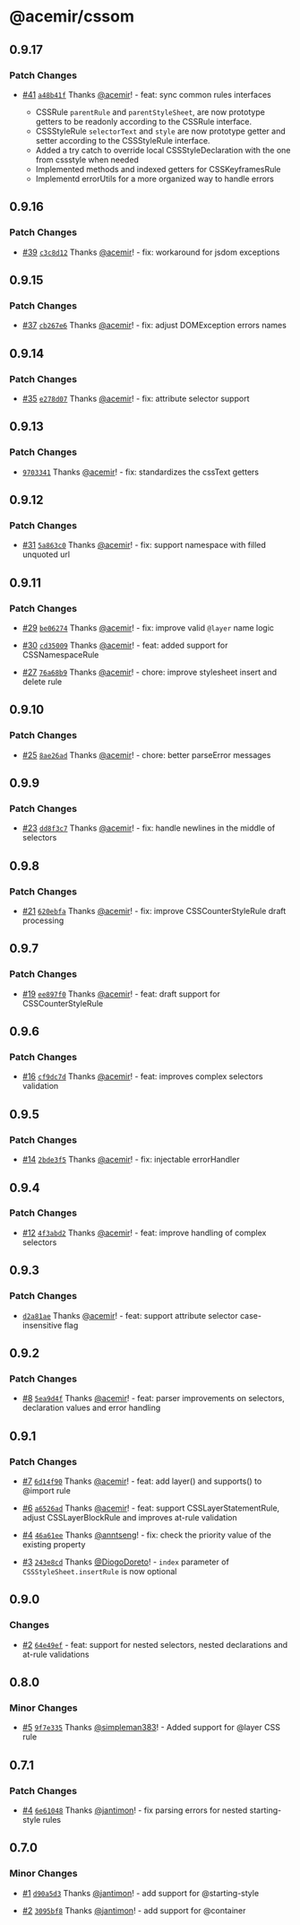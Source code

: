 # @acemir/cssom

## 0.9.17

### Patch Changes

- [#41](https://github.com/acemir/CSSOM/pull/41) [`a48b41f`](https://github.com/acemir/CSSOM/commit/a48b41f586ac3b63bbdd5e35b140ca1e9c78f4d3) Thanks [@acemir](https://github.com/acemir)! - feat: sync common rules interfaces

  - CSSRule `parentRule` and `parentStyleSheet`, are now prototype getters to be readonly according to the CSSRule interface.
  - CSSStyleRule `selectorText` and `style` are now prototype getter and setter according to the CSSStyleRule interface.
  - Added a try catch to override local CSSStyleDeclaration with the one from cssstyle when needed
  - Implemented methods and indexed getters for CSSKeyframesRule
  - Implementd errorUtils for a more organized way to handle errors

## 0.9.16

### Patch Changes

- [#39](https://github.com/acemir/CSSOM/pull/39) [`c3c8d12`](https://github.com/acemir/CSSOM/commit/c3c8d12f50483b1ea3fcf9d2aace9e9984b25487) Thanks [@acemir](https://github.com/acemir)! - fix: workaround for jsdom exceptions

## 0.9.15

### Patch Changes

- [#37](https://github.com/acemir/CSSOM/pull/37) [`cb267e6`](https://github.com/acemir/CSSOM/commit/cb267e6ef2a08712e221ef1b155534923cb42ac7) Thanks [@acemir](https://github.com/acemir)! - fix: adjust DOMException errors names

## 0.9.14

### Patch Changes

- [#35](https://github.com/acemir/CSSOM/pull/35) [`e278d07`](https://github.com/acemir/CSSOM/commit/e278d076e6b62fdaab43f64a5b59ce46d11c84a5) Thanks [@acemir](https://github.com/acemir)! - fix: attribute selector support

## 0.9.13

### Patch Changes

- [`9703341`](https://github.com/acemir/CSSOM/commit/9703341d31b610b40128956707c4f0aa24b7d9eb) Thanks [@acemir](https://github.com/acemir)! - fix: standardizes the cssText getters

## 0.9.12

### Patch Changes

- [#31](https://github.com/acemir/CSSOM/pull/31) [`5a863c0`](https://github.com/acemir/CSSOM/commit/5a863c0300297048376c7254b037391e6bdb564e) Thanks [@acemir](https://github.com/acemir)! - fix: support namespace with filled unquoted url

## 0.9.11

### Patch Changes

- [#29](https://github.com/acemir/CSSOM/pull/29) [`be06274`](https://github.com/acemir/CSSOM/commit/be06274b169eb31bec78714a77126f9769e2dde2) Thanks [@acemir](https://github.com/acemir)! - fix: improve valid `@layer` name logic

- [#30](https://github.com/acemir/CSSOM/pull/30) [`cd35009`](https://github.com/acemir/CSSOM/commit/cd350095e52e04300a62e6f66a1dac35acb0ce22) Thanks [@acemir](https://github.com/acemir)! - feat: added support for CSSNamespaceRule

- [#27](https://github.com/acemir/CSSOM/pull/27) [`76a68b9`](https://github.com/acemir/CSSOM/commit/76a68b95efda99a9f62fe1d254e68b5a58f0732a) Thanks [@acemir](https://github.com/acemir)! - chore: improve stylesheet insert and delete rule

## 0.9.10

### Patch Changes

- [#25](https://github.com/acemir/CSSOM/pull/25) [`8ae26ad`](https://github.com/acemir/CSSOM/commit/8ae26adf4edc4a304d9bf12fd26b17c0cd5961c4) Thanks [@acemir](https://github.com/acemir)! - chore: better parseError messages

## 0.9.9

### Patch Changes

- [#23](https://github.com/acemir/CSSOM/pull/23) [`dd8f3c7`](https://github.com/acemir/CSSOM/commit/dd8f3c76e9408f9469d2cb3f0628589d5a56def8) Thanks [@acemir](https://github.com/acemir)! - fix: handle newlines in the middle of selectors

## 0.9.8

### Patch Changes

- [#21](https://github.com/acemir/CSSOM/pull/21) [`620ebfa`](https://github.com/acemir/CSSOM/commit/620ebfa74ed1124d79cd97f1cd91b2cc51f630ac) Thanks [@acemir](https://github.com/acemir)! - fix: improve CSSCounterStyleRule draft processing

## 0.9.7

### Patch Changes

- [#19](https://github.com/acemir/CSSOM/pull/19) [`ee897f0`](https://github.com/acemir/CSSOM/commit/ee897f0f459da7f482b2af7a3bf9cea56ab40eab) Thanks [@acemir](https://github.com/acemir)! - feat: draft support for CSSCounterStyleRule

## 0.9.6

### Patch Changes

- [#16](https://github.com/acemir/CSSOM/pull/16) [`cf9dc7d`](https://github.com/acemir/CSSOM/commit/cf9dc7db8adfeda6224ddb8ec02a2516d3b714d1) Thanks [@acemir](https://github.com/acemir)! - feat: improves complex selectors validation

## 0.9.5

### Patch Changes

- [#14](https://github.com/acemir/CSSOM/pull/14) [`2bde3f5`](https://github.com/acemir/CSSOM/commit/2bde3f5988aa4e16b7f9a41ae75dbe8e26bc0311) Thanks [@acemir](https://github.com/acemir)! - fix: injectable errorHandler

## 0.9.4

### Patch Changes

- [#12](https://github.com/acemir/CSSOM/pull/12) [`4f3abd2`](https://github.com/acemir/CSSOM/commit/4f3abd229e85707efb7eebc8eb98f92d899c5e10) Thanks [@acemir](https://github.com/acemir)! - feat: improve handling of complex selectors

## 0.9.3

### Patch Changes

- [`d2a81ae`](https://github.com/acemir/CSSOM/commit/d2a81ae9db8f5b98a4c911c8fdcec270b276561a) Thanks [@acemir](https://github.com/acemir)! - feat: support attribute selector case-insensitive flag

## 0.9.2

### Patch Changes

- [#8](https://github.com/acemir/CSSOM/pull/8) [`5ea9d4f`](https://github.com/acemir/CSSOM/commit/5ea9d4f2ac761079a6c94fce85e73d2efcff85c8) Thanks [@acemir](https://github.com/acemir)! - feat: parser improvements on selectors, declaration values and error handling

## 0.9.1

### Patch Changes

- [#7](https://github.com/acemir/CSSOM/pull/7) [`6d14f90`](https://github.com/acemir/CSSOM/commit/6d14f904a4a7038a622230460341a47676d6e045) Thanks [@acemir](https://github.com/acemir)! - feat: add layer() and supports() to @import rule

- [#6](https://github.com/acemir/CSSOM/pull/6) [`a6526ad`](https://github.com/acemir/CSSOM/commit/a6526adcca382a170e35cfeef979a710ac579ec2) Thanks [@acemir](https://github.com/acemir)! - feat: support CSSLayerStatementRule, adjust CSSLayerBlockRule and improves at-rule validation

- [#4](https://github.com/acemir/CSSOM/pull/4) [`46a61ee`](https://github.com/acemir/CSSOM/commit/46a61ee43242b69ace0cce9bf252737b12c2b56e) Thanks [@anntseng](https://github.com/anntseng)! - fix: check the priority value of the existing property

- [#3](https://github.com/acemir/CSSOM/pull/3) [`243e8cd`](https://github.com/acemir/CSSOM/commit/243e8cd38cdb5c3f46cb83a87815fbeeeac22994) Thanks [@DiogoDoreto](https://github.com/DiogoDoreto)! - `index` parameter of `CSSStyleSheet.insertRule` is now optional

## 0.9.0

### Changes

- [#2](https://github.com/acemir/CSSOM/pull/2) [`64e49ef`](https://github.com/acemir/CSSOM/commit/64e49eff75d84d26821c0f4ce69d4f6f398037c8) - feat: support for nested selectors, nested declarations and at-rule validations

## 0.8.0

### Minor Changes

- [#5](https://github.com/rrweb-io/CSSOM/pull/5) [`9f7e335`](https://github.com/rrweb-io/CSSOM/commit/9f7e335cfcbfa4c44b7088fd97d8e6677fe78c45) Thanks [@simpleman383](https://github.com/simpleman383)! - Added support for @layer CSS rule

## 0.7.1

### Patch Changes

- [#4](https://github.com/rrweb-io/CSSOM/pull/4) [`6e61048`](https://github.com/rrweb-io/CSSOM/commit/6e61048dfdcb09f67eefeaeff2ce0d9af4032a74) Thanks [@jantimon](https://github.com/jantimon)! - fix parsing errors for nested starting-style rules

## 0.7.0

### Minor Changes

- [#1](https://github.com/rrweb-io/CSSOM/pull/1) [`d90a5d3`](https://github.com/rrweb-io/CSSOM/commit/d90a5d343540b3aa05425534d9f208e1686a37f3) Thanks [@jantimon](https://github.com/jantimon)! - add support for @starting-style

- [#2](https://github.com/rrweb-io/CSSOM/pull/2) [`3095bf8`](https://github.com/rrweb-io/CSSOM/commit/3095bf85093589607bb246afd1d6d51605785f9e) Thanks [@jantimon](https://github.com/jantimon)! - add support for @container
